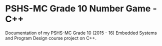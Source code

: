 # PSHS-MC Grade 10 Number Game - C++

Documentation of my PSHS-MC Grade 10 (2015 - 16) Embedded Systems and Program Design course project on C++.
